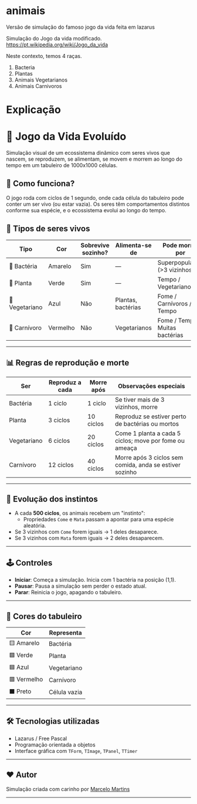 # animais
Versão de simulação do famoso jogo da vida feita em lazarus

Simulação do Jogo da vida modificado.
https://pt.wikipedia.org/wiki/Jogo_da_vida

Neste contexto, temos 4 raças.

1) Bacteria
2) Plantas
3) Animais Vegetarianos
4) Animais Carnivoros


# Explicação 

# 🧬 Jogo da Vida Evoluído

Simulação visual de um ecossistema dinâmico com seres vivos que nascem, se reproduzem, se alimentam, se movem e morrem ao longo do tempo em um tabuleiro de 1000x1000 células.

## 🚀 Como funciona?

O jogo roda com ciclos de 1 segundo, onde cada célula do tabuleiro pode conter um ser vivo (ou estar vazia). Os seres têm comportamentos distintos conforme sua espécie, e o ecossistema evolui ao longo do tempo.

## 🌱 Tipos de seres vivos

| Tipo            | Cor        | Sobrevive sozinho? | Alimenta-se de     | Pode morrer por                      |
|-----------------|------------|--------------------|--------------------|--------------------------------------|
| 🦠 Bactéria      | Amarelo    | Sim                | —                  | Superpopulação (>3 vizinhos)         |
| 🌿 Planta        | Verde      | Sim                | —                  | Tempo / Vegetarianos                 |
| 🐑 Vegetariano   | Azul       | Não                | Plantas, bactérias | Fome / Carnívoros / Tempo            |
| 🦁 Carnívoro     | Vermelho   | Não                | Vegetarianos       | Fome / Tempo / Muitas bactérias      |

---

## 📊 Regras de reprodução e morte

| Ser           | Reproduz a cada | Morre após | Observações especiais                       |
|---------------|-----------------|------------|---------------------------------------------|
| Bactéria      | 1 ciclo         | 1 ciclo    | Se tiver mais de 3 vizinhos, morre         |
| Planta        | 3 ciclos        | 10 ciclos  | Reproduz se estiver perto de bactérias ou mortos |
| Vegetariano   | 6 ciclos        | 20 ciclos  | Come 1 planta a cada 5 ciclos; move por fome ou ameaça |
| Carnívoro     | 12 ciclos       | 40 ciclos  | Morre após 3 ciclos sem comida, anda se estiver sozinho |

---

## 🧠 Evolução dos instintos

- A cada **500 ciclos**, os animais recebem um "instinto":
  - Propriedades `Come` e `Mata` passam a apontar para uma espécie aleatória.
- Se 3 vizinhos com `Come` forem iguais → 1 deles desaparece.
- Se 3 vizinhos com `Mata` forem iguais → 2 deles desaparecem.

---

## 🕹️ Controles

- **Iniciar**: Começa a simulação. Inicia com 1 bactéria na posição (1,1).
- **Pausar**: Pausa a simulação sem perder o estado atual.
- **Parar**: Reinicia o jogo, apagando o tabuleiro.

---

## 🎨 Cores do tabuleiro

| Cor        | Representa     |
|------------|----------------|
| 🟨 Amarelo  | Bactéria       |
| 🟩 Verde    | Planta         |
| 🟦 Azul     | Vegetariano    |
| 🟥 Vermelho | Carnívoro      |
| ⬛ Preto    | Célula vazia   |

---

## 🛠️ Tecnologias utilizadas

- Lazarus / Free Pascal
- Programação orientada a objetos
- Interface gráfica com `TForm`, `TImage`, `TPanel`, `TTimer`

---

## ❤️ Autor

Simulação criada com carinho por [Marcelo Martins](https://github.com/maurinsoft)

---
